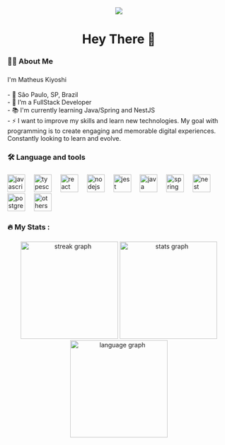 
<div align="center">
  <img src="https://api.visitorbadge.io/api/visitors?path=matheus-kiyoshi&countColor=%23263759"  />
</div>

###

<h1 align="center">Hey There 👋</h1>

###

<h3 align="left">👩‍💻  About Me</h3>

###

<p align="left">I'm Matheus Kiyoshi<br><br>- 📍 São Paulo, SP, Brazil<br>- 🔭 I’m a FullStack Developer<br>- 📚 I'm currently learning Java/Spring and NestJS<br>- ⚡ I want to improve my skills and learn new technologies.  My goal with programming is to create engaging and memorable digital experiences.  Constantly looking to learn and evolve.</p>

###

<h3 align="left">🛠 Language and tools</h3>

###

<div align="left">
    <img src="https://cdn.jsdelivr.net/gh/devicons/devicon/icons/javascript/javascript-original.svg" height="40" alt="javascript logo"  />
  <img width="12" />
  <img src="https://cdn.jsdelivr.net/gh/devicons/devicon/icons/typescript/typescript-original.svg" height="40" alt="typescript logo"  />
  <img width="12" />
  <img src="https://cdn.jsdelivr.net/gh/devicons/devicon/icons/react/react-original.svg" height="40" alt="react logo"  />
  <img width="12" />
  <img src="https://cdn.jsdelivr.net/gh/devicons/devicon/icons/nodejs/nodejs-original.svg" height="40" alt="nodejs logo"  />
  <img width="12" />
  <img src="https://cdn.jsdelivr.net/gh/devicons/devicon/icons/jest/jest-plain.svg" height="40" alt="jest logo"  />
  <img width="12" />
  <img src="https://cdn.jsdelivr.net/gh/devicons/devicon/icons/java/java-original.svg" height="40" alt="java logo"  />
  <img width="12" />
  <img src="https://cdn.jsdelivr.net/gh/devicons/devicon/icons/spring/spring-original.svg" height="40" alt="spring logo"  />
<img width="12" />
  <img src="https://cdn.jsdelivr.net/gh/devicons/devicon/icons/nestjs/nestjs-plain.svg" height="40" alt="nest logo"  />
<img width="12" />
  <img src="https://cdn.jsdelivr.net/gh/devicons/devicon/icons/postgresql/postgresql-plain.svg" height="40" alt="postgresql logo"  />
<img width="12" />
<img src="https://skills.thijs.gg/icons?i=mongodb,figma,git,tailwind,next" height="40" alt="others"  />
</div>

###

<h3 align="left">🔥   My Stats :</h3>

###

<div align="center">
  <img src="https://streak-stats.demolab.com?user=matheus-kiyoshi&locale=en&mode=daily&theme=dark&hide_border=false&border_radius=5&order=3" height="220" alt="streak graph"  />
<img src="https://github-readme-stats.vercel.app/api?username=matheus-kiyoshi&show_icons=true&theme=highcontrast" height="220" alt="stats graph"  />
<img src="https://github-readme-stats.vercel.app/api/top-langs/?username=matheus-kiyoshi&layout=compact" height="220" alt="language graph"  />

</div>

